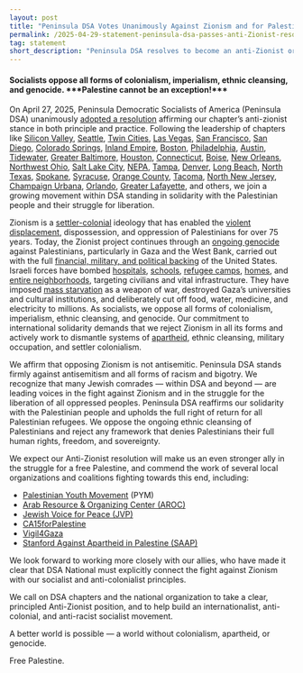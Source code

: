 ```yaml
---
layout: post 
title: "Peninsula DSA Votes Unanimously Against Zionism and for Palestinian Liberation"
permalink: /2025-04-29-statement-peninsula-dsa-passes-anti-Zionist-resolution-in-support-of-a-free-Palestine/
tag: statement
short_description: "Peninsula DSA resolves to become an anti-Zionist organization in both principle and practice."
---
```


<h4>Socialists oppose all forms of colonialism, imperialism, ethnic cleansing, and genocide. ***Palestine cannot be an exception!***</h4>

On April 27, 2025, Peninsula Democratic Socialists of America (Peninsula DSA) unanimously [adopted a resolution](https://docs.google.com/document/d/1q6lLPSJAHtTyJRWRAyjmeqP4-75Fa-twR-AhLJBKKKk/edit?tab=t.0) affirming our chapter’s anti-zionist stance in both principle and practice. Following the leadership of chapters like [Silicon Valley](https://siliconvalleydsa.org/2024/10/23/anti-zionist-resolution/), [Seattle](https://seattledsa.org/2024/08/reaffirming-our-anti-zionist-commitments/), [Twin Cities](https://twincitiesdsa.org/2025/02/twin-cities-dsas-anti-zionist-resolution-an-important-step-towards-palestinian-liberation/), [Las Vegas](https://lvdsa.org/2024/09/06/las-vegas-dsa-passes-resolution-for-an-anti-zionist-lvdsa-in-both-principle-and-practice/), [San Francisco](https://dsasf.org/dsa-sf-passes-anti-zionist-resolution/), [San Diego](asandiego.org/dsa-san-diego-passes-anti-zionist-resolution/), [Colorado Springs](https://www.cosdsa.org/blog/statement-re-cos-dsa-passes-a-resolution-for-an-anti-zionist-colorado-springs-dsa-in-both-principle-and-practice), [Inland Empire](https://www.iedsa.org/statement/resolution-for-anti-zionist-inland-empire-dsa/), [Boston](https://bostondsa.org/2022/01/21/boston-dsa-statement-on-new-bds-resolutions-and-dissent-from-the-npc/), [Philadelphia](https://www.phillydsa.org/resosandreports), [Austin](https://redfault.com/austin-socialist-news-bulletin-march-2024/), [Tidewater](https://x.com/palyouthmvmt/status/1817328403953148333), [Greater Baltimore](https://www.baltimoredsa.org/), [Houston](https://houstondsa.org/category/resolutions/), [Connecticut](https://ctdsa.org/palestine-organizing-in-connecticut-reflecting-on-ceasefire-resolutions/), [Boise](https://x.com/palyouthmvmt/status/1817328403953148333), [New Orleans](https://x.com/palyouthmvmt/status/1817328403953148333), [Northwest Ohio](https://x.com/palyouthmvmt/status/1817328403953148333), [Salt Lake City](https://saltlakedsa.org/2024/02/23/resolution-for-an-anti-zionist-salt-lake-dsa/amp/), [NEPA](https://www.nepadsa.org/stat-antizio), [Tampa](https://www.tampadsa.org/about-us/tampa-dsa-chapter-resolutions/), [Denver](https://denverdsa.wordpress.com/2023/10/14/denver-dsa-stands-with-palestine/), [Long Beach](https://www.instagram.com/dsa_lb/p/C20lOTTv9Ow/?locale=fr&hl=en), [North Texas](https://x.com/DSA_NorthTexas/status/1840584846927687942), [Spokane](https://x.com/palyouthmvmt/status/1817328403953148333), [Syracuse](https://x.com/palyouthmvmt/status/1817328403953148333), [Orange County](https://x.com/palyouthmvmt/status/1817328403953148333), [Tacoma](https://x.com/palyouthmvmt/status/1817328403953148333), [North New Jersey](https://north.dsanj.org/palestine/), [Champaign Urbana](https://x.com/chambanadsa), [Orlando](https://orlando.chapters.dsausa.org/statements/statement-on-an-anti-zionist-orlando-dsa-in-both-principle-and-praxis/), [Greater Lafayette](https://www.instagram.com/greaterlafayettedsa/p/C_T3TOwSawe/?next=/avaferferii/feed/&locale=en_US,en_US), and others, we join a growing movement within DSA standing in solidarity with the Palestinian people and their struggle for liberation.

Zionism is a [settler-colonial](https://books.google.com/books?id=xXlwDwAAQBAJ&printsec=frontcover) ideology that has enabled the [violent displacement](https://www.aljazeera.com/features/2017/5/23/the-nakba-did-not-start-or-end-in-1948), dispossession, and oppression of Palestinians for over 75 years. Today, the Zionist project continues through an [ongoing genocide](https://www.amnesty.org/en/latest/news/2024/12/amnesty-international-concludes-israel-is-committing-genocide-against-palestinians-in-gaza/) against Palestinians, particularly in Gaza and the West Bank, carried out with the full [financial, military, and political backing](https://truthout.org/articles/decades-of-us-arms-deals-with-israel-paved-the-way-to-genocide-in-gaza/) of the United States. Israeli forces have bombed [hospitals](https://www.ohchr.org/en/press-releases/2024/12/pattern-israeli-attacks-gaza-hospitals-raises-grave-concerns-report), [schools](https://theintercept.com/2024/10/06/israel-bombing-schools-children-gaza-education/), [refugee camps](https://www.middleeasteye.net/news/israel-seeks-erase-refugee-camps-jenin-and-tulkarm), [homes](https://www.aljazeera.com/gallery/2025/4/6/at-least-46-people-have-been-killed-in-israeli-attacks-on-gaza-over-the-la), and [entire neighborhoods](https://truthout.org/articles/report-israel-leveled-entire-blocks-in-gaza-when-unable-to-locate-target/), targeting civilians and vital infrastructure. They have imposed [mass starvation](https://www.hrw.org/news/2024/04/09/gaza-israels-imposed-starvation-deadly-children) as a weapon of war, destroyed Gaza’s universities and cultural institutions, and deliberately cut off food, water, medicine, and electricity to millions. As socialists, we oppose all forms of colonialism, imperialism, ethnic cleansing, and genocide. Our commitment to international solidarity demands that we reject Zionism in all its forms and actively work to dismantle systems of [apartheid](https://www.hrw.org/report/2021/04/27/threshold-crossed/israeli-authorities-and-crimes-apartheid-and-persecution), ethnic cleansing, military occupation, and settler colonialism.

We affirm that opposing Zionism is not antisemitic. Peninsula DSA stands firmly against antisemitism and all forms of racism and bigotry. We recognize that many Jewish comrades — within DSA and beyond — are leading voices in the fight against Zionism and in the struggle for the liberation of all oppressed peoples.
Peninsula DSA reaffirms our solidarity with the Palestinian people and upholds the full right of return for all Palestinian refugees. We oppose the ongoing ethnic cleansing of Palestinians and reject any framework that denies Palestinians their full human rights, freedom, and sovereignty.

We expect our Anti-Zionist resolution will make us an even stronger ally in the struggle for a free Palestine, and commend the work of several local organizations and coalitions fighting towards this end, including:

* [Palestinian Youth Movement](https://www.instagram.com/bayareapym/) (PYM)
* [Arab Resource & Organizing Center (AROC)](https://www.instagram.com/aroc_bayarea/)
* [Jewish Voice for Peace (JVP)](https://www.instagram.com/jvpbayarea/)
* [CA15forPalestine](https://www.instagram.com/ca15_for_palestine/)
* [Vigil4Gaza](https://www.instagram.com/vigil4gaza/)
* [Stanford Against Apartheid in Palestine (SAAP)](https://www.instagram.com/sit_in_to_stop_genocide/)

We look forward to working more closely with our allies, who have made it clear that DSA National must explicitly connect the fight against Zionism with our socialist and anti-colonialist principles.

We call on DSA chapters and the national organization to take a clear, principled Anti-Zionist position, and to help build an internationalist, anti-colonial, and anti-racist socialist movement.

A better world is possible — a world without colonialism, apartheid, or genocide.

Free Palestine.
